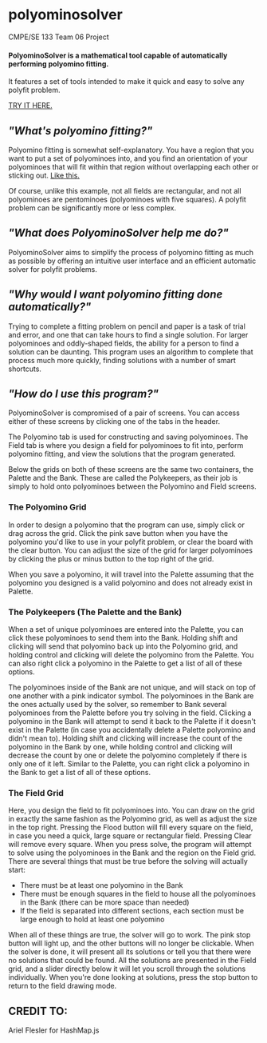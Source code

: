 # polyominosolver
CMPE/SE 133 Team 06 Project

#### PolyominoSolver is a mathematical tool capable of automatically performing polyomino fitting.

It features a set of tools intended to make it quick and easy to solve any polyfit problem.

[TRY IT HERE.](https://paradoxrevolver.github.io/polyominosolver/)

## *"What's polyomino fitting?"*

Polyomino fitting is somewhat self-explanatory. You have a region that you want to put a set of polyominoes into, and you find an orientation of your polyominoes that will fit within that region without overlapping each other or sticking out. [Like this.](https://upload.wikimedia.org/wikipedia/commons/thumb/0/09/Pentomino_Puzzle_Solutions.svg/400px-Pentomino_Puzzle_Solutions.svg.png)

Of course, unlike this example, not all fields are rectangular, and not all polyominoes are pentominoes (polyominoes with five squares). A polyfit problem can be significantly more or less complex.

## *"What does PolyominoSolver help me do?"*

PolyominoSolver aims to simplify the process of polyomino fitting as much as possible by offering an intuitive user interface and an efficient automatic solver for polyfit problems.

## *"Why would I want polyomino fitting done automatically?"*

Trying to complete a fitting problem on pencil and paper is a task of trial and error, and one that can take hours to find a single solution. For larger polyominoes and oddly-shaped fields, the ability for a person to find a solution can be daunting. This program uses an algorithm to complete that process much more quickly, finding solutions with a number of smart shortcuts.

## *"How do I use this program?"*

PolyominoSolver is compromised of a pair of screens. You can access either of these screens by clicking one of the tabs in the header.

The Polyomino tab is used for constructing and saving polyominoes. The Field tab is where you design a field for polyominoes to fit into, perform polyomino fitting, and view the solutions that the program generated.

Below the grids on both of these screens are the same two containers, the Palette and the Bank. These are called the Polykeepers, as their job is simply to hold onto polyominoes between the Polyomino and Field screens.

### The Polyomino Grid

In order to design a polyomino that the program can use, simply click or drag across the grid. Click the pink save button when you have the polyomino you'd like to use in your polyfit problem, or clear the board with the clear button. You can adjust the size of the grid for larger polyominoes by clicking the plus or minus button to the top right of the grid.

When you save a polyomino, it will travel into the Palette assuming that the polyomino you designed is a valid polyomino and does not already exist in Palette.

### The Polykeepers (The Palette and the Bank)

When a set of unique polyominoes are entered into the Palette, you can click these polyominoes to send them into the Bank. Holding shift and clicking will send that polyomino back up into the Polyomino grid, and holding control and clicking will delete the polyomino from the Palette. You can also right click a polyomino in the Palette to get a list of all of these options.

The polyominoes inside of the Bank are not unique, and will stack on top of one another with a pink indicator symbol. The polyominoes in the Bank are the ones actually used by the solver, so remember to Bank several polyominoes from the Palette before you try solving in the field. Clicking a polyomino in the Bank will attempt to send it back to the Palette if it doesn't exist in the Palette (in case you accidentally delete a Palette polyomino and didn't mean to). Holding shift and clicking will increase the count of the polyomino in the Bank by one, while holding control and clicking will decrease the count by one or delete the polyomino completely if there is only one of it left. Similar to the Palette, you can right click a polyomino in the Bank to get a list of all of these options.

### The Field Grid

Here, you design the field to fit polyominoes into. You can draw on the grid in exactly the same fashion as the Polyomino grid, as well as adjust the size in the top right. Pressing the Flood button will fill every square on the field, in case you need a quick, large square or rectangular field. Pressing Clear will remove every square. When you press solve, the program will attempt to solve using the polyominoes in the Bank and the region on the Field grid. There are several things that must be true before the solving will actually start:

- There must be at least one polyomino in the Bank
- There must be enough squares in the field to house all the polyominoes in the Bank (there can be more space than needed)
- If the field is separated into different sections, each section must be large enough to hold at least one polyomino

When all of these things are true, the solver will go to work. The pink stop button will light up, and the other buttons will no longer be clickable. When the solver is done, it will present all its solutions or tell you that there were no solutions that could be found. All the solutions are presented in the Field grid, and a slider directly below it will let you scroll through the solutions individually. When you're done looking at solutions, press the stop button to return to the field drawing mode.

## CREDIT TO:

Ariel Flesler for HashMap.js